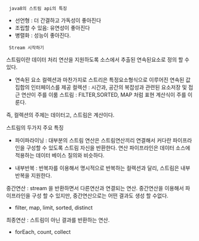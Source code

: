 ` java8의 스트림 api의 특징` 
- 선언형 : 더 간결하고 가독성이 좋아진다
- 조립할 수 있음: 유연성이 좋아진다
- 병렬화 : 성능이 좋아진다. 

`` Stream 시작하기`` 

스트림이란 데이터 처리 연산을 지원하도록 소스에서 추출된 연속된요소로 정의 할 수 있다.


- 연속된 요소
컬렉션과 마찬가지로 스트리은 특정요소형식으로 이루어진 연속된 값 집합의 인터페이스를 제공
컬렉션 : 시간과, 공간의 복잡성과 관련된 요소저장 및 접근 연산이 주를 이룸
스트림 : FILTER,SORTED, MAP 처럼 표현 계산식이 주를 이룬다. 

즉, 컬렉션의 주제는 데이터고, 
스트림은 계산이다. 


스트림의 두가지 주요 특징
- 파이파라이닝 : 대부분의 스트림 연산은 스트림연산끼리 연결해서 
커다란 파이프라인을 구성할 수 있도록 스트림 자신을 반환한다.
연산 파이프라인은 데이터 소스에 적용하는 데이터 베이스 질의와 비슷하다.

- 내부반복 : 반복자를 이용해서 명시적으로 반복하는 컬렉션과 달리, 
스트림은 내부 반복을 지원한다. 


중간연산 : stream 을 반환하면서 다른연산과 연결되는 연산. 
중간연산을 이용해서 파이프라인을 구성 할 수 있지만, 중간연산으로는 어떤 결과도 생성 할 수없다. 
- filter, map, limit, sorted, distinct

최종연산 : 스트림이 아닌 결과를 반환하는 연산.
- forEach, count, collect


